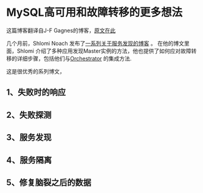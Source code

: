 # MySQL高可用和故障转移的更多想法
这篇博客翻译自J-F Gagnes的博客，[原文在此](https://jfg-mysql.blogspot.com/2019/02/mysql-master-high-availability-and-failover-more-thoughts.html)

几个月前，Shlomi Noach 发布了[一系列关于服务发现的博客](http://code.openark.org/blog/mysql/mysql-master-discovery-methods-part-1-dns) 。
在他的博文里面，Shlomi 介绍了多种应用发现Master实例的方法，他也提供了如何应对故障转移的详细步骤，包括他们与[Orchestrator](https://github.com/github/orchestrator/) 的集成方法.

这是很优秀的系列博文，

## 1、失败时的响应 

## 2、失败探测

## 3、服务发现

## 4、服务隔离

## 5、修复脑裂之后的数据